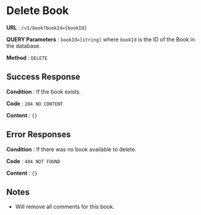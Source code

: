 # Delete Book

**URL** : `/v1/book?bookId={bookId}`

**QUERY Parameters** : `bookId=[string]` where `bookId` is the ID of the Book in the
database.

**Method** : `DELETE`

## Success Response

**Condition** : If the book exists.

**Code** : `204 NO CONTENT`

**Content** : `{}`

## Error Responses

**Condition** : If there was no book available to delete.

**Code** : `404 NOT FOUND`

**Content** : `{}`

## Notes

* Will remove all comments for this book.
